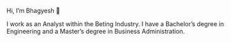 Hi, I’m Bhagyesh 👋

I work as an Analyst within the Beting Industry. I have a Bachelor’s degree in Engineering and a Master’s degree in Business Administration.
